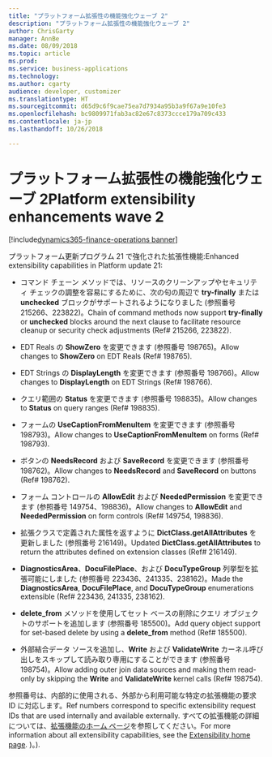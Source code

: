```yaml
---
title: "プラットフォーム拡張性の機能強化ウェーブ 2"
description: "プラットフォーム拡張性の機能強化ウェーブ 2"
author: ChrisGarty
manager: AnnBe
ms.date: 08/09/2018
ms.topic: article
ms.prod: 
ms.service: business-applications
ms.technology: 
ms.author: cgarty
audience: developer, customizer
ms.translationtype: HT
ms.sourcegitcommit: d65d9c6f9cae75ea7d7934a95b3a9f67a9e10fe3
ms.openlocfilehash: bc9809971fab3ac82e67c8373ccce179a709c433
ms.contentlocale: ja-jp
ms.lasthandoff: 10/26/2018

---
```


# <a name="platform-extensibility-enhancements-wave-2"></a><span data-ttu-id="07c72-103">プラットフォーム拡張性の機能強化ウェーブ 2</span><span class="sxs-lookup"><span data-stu-id="07c72-103">Platform extensibility enhancements wave 2</span></span>

[!include[dynamics365-finance-operations banner](../includes/dynamics365-finance-operations.md)]

<span data-ttu-id="07c72-104">プラットフォーム更新プログラム 21 で強化された拡張性機能:</span><span class="sxs-lookup"><span data-stu-id="07c72-104">Enhanced extensibility capabilities in Platform update 21:</span></span>

- <span data-ttu-id="07c72-105">コマンド チェーン メソッドでは、リソースのクリーンアップやセキュリティ チェックの調整を容易にするために、次の句の周辺で **try-finally** または **unchecked** ブロックがサポートされるようになりました (参照番号 215266、223822)。</span><span class="sxs-lookup"><span data-stu-id="07c72-105">Chain of command methods now support **try-finally** or **unchecked** blocks around the next clause to facilitate resource cleanup  or security check adjustments (Ref# 215266, 223822).</span></span>

- <span data-ttu-id="07c72-106">EDT Reals の **ShowZero** を変更できます (参照番号 198765)。</span><span class="sxs-lookup"><span data-stu-id="07c72-106">Allow changes to **ShowZero** on EDT Reals (Ref# 198765).</span></span>

- <span data-ttu-id="07c72-107">EDT Strings の **DisplayLength** を変更できます (参照番号 198766)。</span><span class="sxs-lookup"><span data-stu-id="07c72-107">Allow changes to **DisplayLength** on EDT Strings (Ref# 198766).</span></span>

- <span data-ttu-id="07c72-108">クエリ範囲の **Status** を変更できます (参照番号 198835)。</span><span class="sxs-lookup"><span data-stu-id="07c72-108">Allow changes to **Status** on query ranges (Ref# 198835).</span></span>

- <span data-ttu-id="07c72-109">フォームの **UseCaptionFromMenuItem** を変更できます (参照番号 198793)。</span><span class="sxs-lookup"><span data-stu-id="07c72-109">Allow changes to **UseCaptionFromMenuItem** on forms (Ref# 198793).</span></span>

- <span data-ttu-id="07c72-110">ボタンの **NeedsRecord** および **SaveRecord** を変更できます (参照番号 198762)。</span><span class="sxs-lookup"><span data-stu-id="07c72-110">Allow changes to **NeedsRecord** and **SaveRecord** on buttons (Ref# 198762).</span></span>

- <span data-ttu-id="07c72-111">フォーム コントロールの **AllowEdit** および **NeededPermission** を変更できます (参照番号 149754、198836)。</span><span class="sxs-lookup"><span data-stu-id="07c72-111">Allow changes to **AllowEdit** and **NeededPermission** on form controls (Ref# 149754, 198836).</span></span>

- <span data-ttu-id="07c72-112">拡張クラスで定義された属性を返すように **DictClass.getAllAttributes** を更新しました (参照番号 216149)。</span><span class="sxs-lookup"><span data-stu-id="07c72-112">Updated **DictClass.getAllAttributes** to return the attributes defined on extension classes (Ref# 216149).</span></span>

- <span data-ttu-id="07c72-113">**DiagnosticsArea**、**DocuFilePlace**、および **DocuTypeGroup** 列挙型を拡張可能にしました (参照番号 223436、241335、238162)。</span><span class="sxs-lookup"><span data-stu-id="07c72-113">Made the **DiagnosticsArea**, **DocuFilePlace**, and **DocuTypeGroup** enumerations extensible (Ref# 223436, 241335, 238162).</span></span>

- <span data-ttu-id="07c72-114">**delete_from** メソッドを使用してセット ベースの削除にクエリ オブジェクトのサポートを追加します (参照番号 185500)。</span><span class="sxs-lookup"><span data-stu-id="07c72-114">Add query object support for set-based delete by using a **delete_from** method (Ref# 185500).</span></span>

- <span data-ttu-id="07c72-115">外部結合データ ソースを追加し、**Write** および **ValidateWrite** カーネル呼び出しをスキップして読み取り専用にすることができます (参照番号 198754)。</span><span class="sxs-lookup"><span data-stu-id="07c72-115">Allow adding outer join data sources and making them read-only by skipping the **Write** and **ValidateWrite** kernel calls (Ref# 198754).</span></span>

<span data-ttu-id="07c72-116">参照番号は、内部的に使用される、外部から利用可能な特定の拡張機能の要求 ID に対応します。</span><span class="sxs-lookup"><span data-stu-id="07c72-116">Ref numbers correspond to specific extensibility request IDs that are used internally and available externally.</span></span>
<span data-ttu-id="07c72-117">すべての拡張機能の詳細については、[拡張機能のホーム ページ](/dynamics365/unified-operations/dev-itpro/extensibility/extensibility-home-page)を参照してください。</span><span class="sxs-lookup"><span data-stu-id="07c72-117">For more information about all extensibility capabilities, see the [Extensibility home page](/dynamics365/unified-operations/dev-itpro/extensibility/extensibility-home-page).</span></span>
<span data-ttu-id="07c72-118">)。</span><span class="sxs-lookup"><span data-stu-id="07c72-118">).</span></span>

